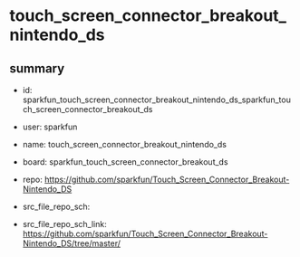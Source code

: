 # touch_screen_connector_breakout_nintendo_ds
 
## summary 
* id: sparkfun_touch_screen_connector_breakout_nintendo_ds_sparkfun_touch_screen_connector_breakout_ds
* user: sparkfun
* name: touch_screen_connector_breakout_nintendo_ds
* board: sparkfun_touch_screen_connector_breakout_ds
* repo: https://github.com/sparkfun/Touch_Screen_Connector_Breakout-Nintendo_DS



* src_file_repo_sch: 
* src_file_repo_sch_link: https://github.com/sparkfun/Touch_Screen_Connector_Breakout-Nintendo_DS/tree/master/




